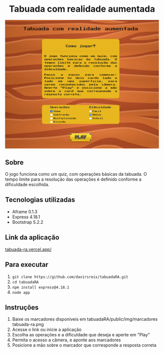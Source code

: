 <div align="center">
    <h1>Tabuada com realidade aumentada</h1>
</div>

<div align="center">
  <img src="./public/img/menu-page.png" >
</div>

## Sobre

O jogo funciona como um quiz, com operações básicas da tabuada. O tempo limite para a resolução das operações é definido conforme a dificuldade escolhida.

## Tecnologias utilizadas

* Aframe 0.1.3
* Express 4.18.1
* Bootstrap 5.2.2

## Link da aplicação

[tabuada-ra.vercel.app/](https://tabuada-ra.vercel.app/)

## Para executar

1. `git clone https://github.com/davirsreis/tabuadaRA.git`
2. `cd tabuadaRA`
3. `npm install express@4.18.1`
4. `node app`

## Instruções

1. Baixe os marcadores disponíveis em tabuadaRA/public/img/marcadores tabuada-ra.png
2. Acesse o link ou inicie a aplicação
3. Escolha as operações e a dificuldade que deseja e aperte em "Play"
4. Permita o acesso a câmera, e aponte aos marcadores
5. Posicione a mão sobre o marcador que corresponde a resposta correta
